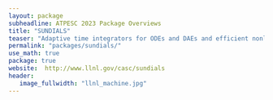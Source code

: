 ```yaml
---
layout: package
subheadline: ATPESC 2023 Package Overviews
title: "SUNDIALS"
teaser: "Adaptive time integrators for ODEs and DAEs and efficient nonlinear solvers"
permalink: "packages/sundials/"
use_math: true
package: true
website:  http://www.llnl.gov/casc/sundials
header:
   image_fullwidth: "llnl_machine.jpg"
---
```

